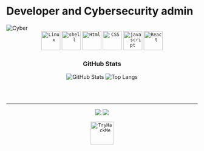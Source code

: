 
<h1>Developer and Cybersecurity admin </h1>
 
 
 <img alt="Cyber" src="https://www.tccd.edu/magazine/assets/images/volume-06/issue-02/cybersecurity/growing-need-header.jpg">

 <div align="center">
 <code><img height="50" alt="Linux" width="50" src="https://cdn.jsdelivr.net/gh/devicons/devicon/icons/linux/linux-original.svg"></code>
 <code><img height="50" alt="shell" width="50" src="https://bashlogo.com/img/logo/svg/monochrome_dark.svg"></code>
 <code><img height="50" alt="Html" width="50" src="https://cdn.jsdelivr.net/gh/devicons/devicon/icons/html5/html5-original-wordmark.svg"></code>
  <code><img height="50" alt="CSS" width="50" src="https://cdn.jsdelivr.net/gh/devicons/devicon/icons/css3/css3-original-wordmark.svg"></code>
 <code><img height="50" alt="javascript" width="50" src="https://cdn.jsdelivr.net/gh/devicons/devicon/icons/javascript/javascript-original.svg"></code>
 <code><img height="50" alt="React" width="50" src="https://cdn.jsdelivr.net/gh/devicons/devicon/icons/react/react-original-wordmark.svg"></code>

  ### GitHub Stats
![GitHub Stats](https://github-readme-stats.vercel.app/api?username=Guilhermejf&theme=transparent&bg_color=000&border_color=30A3DC&show_icons=true&icon_color=30A3DC&title_color=E94D5F&text_color=FFF)
![Top Langs](https://github-readme-stats-git-masterrstaa-rickstaa.vercel.app/api/top-langs/?username=Guilhermejf&layout=compact&bg_color=000&border_color=30A3DC&title_color=E94D5F&text_color=FFF)

</div><br><br><hr>
<div align="center">
  <a href="https://www.instagram.com/luizguilhermedealmeida/" target="_blank"><img src="https://img.shields.io/badge/-Instagram-%23E4405F?style=for-the-badge&logo=instagram&logoColor=white" target="_blank"></a>
  <a href="https://www.linkedin.com/in/luiz-guilherme-almeida-0b746776/" target="_blank"><img src="https://img.shields.io/badge/-LinkedIn-%230077B5?style=for-the-badge&logo=linkedin&logoColor=white" target="_blank"></a> 

 <code><img height="60" src="https://tryhackme-badges.s3.amazonaws.com/AzKaBaN.png" alt="TryHackMe"></code>
</div>

  

